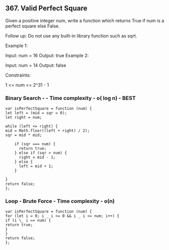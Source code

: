 ## 367. Valid Perfect Square

Given a positive integer num, write a function which returns True if num is a perfect square else False.

Follow up: Do not use any built-in library function such as sqrt.

Example 1:

Input: num = 16
Output: true
Example 2:

Input: num = 14
Output: false

Constraints:

1 <= num <= 2^31 - 1

### Binary Search - - Time complexity - o( log n) - BEST

```
var isPerfectSquare = function (num) {
let left = (mid = sqr = 0);
let right = num;

while (left <= right) {
mid = Math.floor((left + right) / 2);
sqr = mid * mid;

    if (sqr === num) {
      return true;
    } else if (sqr > num) {
      right = mid - 1;
    } else {
      left = mid + 1;
    }

}
return false;
};
```

### Loop - Brute Force - Time complexity - o(n)

```
var isPerfectSquare = function (num) {
for (let i = 0; i _ i >= 0 && i _ i <= num; i++) {
if (i \_ i == num) {
return true;
}
}
return false;
};
```
